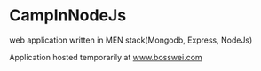 # CampInNodeJs
web application written in MEN stack(Mongodb, Express, NodeJs)

Application hosted temporarily at www.bosswei.com

